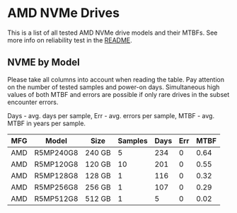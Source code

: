 AMD NVMe Drives
===============

This is a list of all tested AMD NVMe drive models and their MTBFs. See more
info on reliability test in the [README](https://github.com/linuxhw/SMART).

NVME by Model
------------

Please take all columns into account when reading the table. Pay attention on the
number of tested samples and power-on days. Simultaneous high values of both MTBF
and errors are possible if only rare drives in the subset encounter errors.

Days - avg. days per sample,
Err  - avg. errors per sample,
MTBF - avg. MTBF in years per sample.

| MFG       | Model              | Size   | Samples | Days  | Err   | MTBF |
|-----------|--------------------|--------|---------|-------|-------|------|
| AMD       | R5MP240G8          | 240 GB | 5       | 234   | 0     | 0.64   |
| AMD       | R5MP120G8          | 120 GB | 10      | 201   | 0     | 0.55   |
| AMD       | R5MP128G8          | 128 GB | 1       | 116   | 0     | 0.32   |
| AMD       | R5MP256G8          | 256 GB | 1       | 107   | 0     | 0.29   |
| AMD       | R5MP512G8          | 512 GB | 1       | 5     | 0     | 0.02   |
